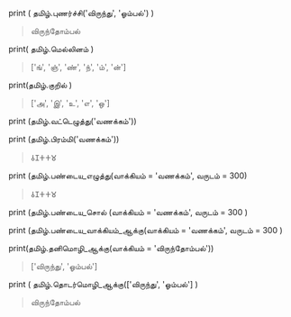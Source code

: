 print ( தமிழ்.புணர்ச்சி('விருந்து', 'ஓம்பல்') )
>விருந்தோம்பல்

print( தமிழ்.மெல்லினம் )
>['ங்', 'ஞ்', 'ண்', 'ந்', 'ம்', 'ன்']

print(தமிழ்.குறில் )
>['அ', 'இ', 'உ', 'எ', 'ஒ']

print (தமிழ்.வட்டெழுத்து('வணக்கம்'))
>

print (தமிழ்.பிரம்மி('வணக்கம்'))
>𑀯𑀡𑀓𑀓𑀫

print (தமிழ்.பண்டைய_எழுத்து(வாக்கியம் = 'வணக்கம்', வருடம் = 300)
>𑀯𑀡𑀓𑀓𑀫

print (தமிழ்.பண்டைய_சொல் (வாக்கியம் = 'வணக்கம்', வருடம் = 300 )

print (தமிழ்.பண்டைய_வாக்கியம்_ஆக்கு(வாக்கியம் = 'வணக்கம்', வருடம் = 300 )

print(தமிழ்.தனிமொழி_ஆக்கு(வாக்கியம் = 'விருந்தோம்பல்'))
>['விருந்து', 'ஓம்பல்']

print ( தமிழ்.தொடர்மொழி_ஆக்கு(['விருந்து', 'ஓம்பல்'] )
>விருந்தோம்பல்